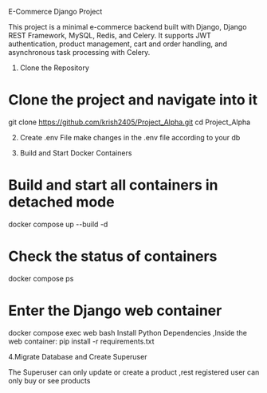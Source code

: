 E-Commerce Django Project

This project is a minimal e-commerce backend built with Django, Django REST Framework, MySQL, Redis, and Celery. It supports JWT authentication, product management, cart and order handling, and asynchronous task processing with Celery.

1. Clone the Repository
# Clone the project and navigate into it
git clone https://github.com/krish2405/Project_Alpha.git
cd Project_Alpha

2. Create .env File
make changes in the .env file according to your db 

3. Build and Start Docker Containers
# Build and start all containers in detached mode
docker compose up --build -d

# Check the status of containers
docker compose ps

# Enter the Django web container
docker compose exec web bash
Install Python Dependencies ,Inside the web container:
pip install -r requirements.txt

4.Migrate Database and Create Superuser

The Superuser can only update or create a product ,rest registered user can only buy or see products

